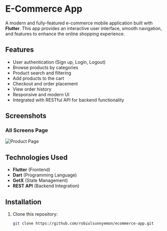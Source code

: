 # E-Commerce App

A modern and fully-featured e-commerce mobile application built with **Flutter**. This app provides an interactive user interface, smooth navigation, and features to enhance the online shopping experience.

## Features

- User authentication (Sign up, Login, Logout)
- Browse products by categories
- Product search and filtering
- Add products to the cart
- Checkout and order placement
- View order history
- Responsive and modern UI
- Integrated with RESTful API for backend functionality

## Screenshots

### All Screens Page
![Product Page](https://github.com/robiulsunnyemon/project_images/blob/main/all.png)

## Technologies Used

- **Flutter** (Frontend)
- **Dart** (Programming Language)
- **GetX** (State Management)
- **REST API** (Backend Integration)

## Installation

1. Clone this repository:
   ```bash
   git clone https://github.com/robiulsunnyemon/ecommerce-app.git
